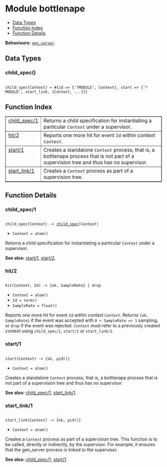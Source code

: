 

# Module bottlenape #
* [Data Types](#types)
* [Function Index](#index)
* [Function Details](#functions)

__Behaviours:__ [`gen_server`](gen_server.md).

<a name="types"></a>

## Data Types ##




### <a name="type-child_spec">child_spec()</a> ###


<pre><code>
child_spec(Context) = #{id =&gt; {'?MODULE', Context}, start =&gt; {'?MODULE', start_link, [Context, ...]}}
</code></pre>

<a name="index"></a>

## Function Index ##


<table width="100%" border="1" cellspacing="0" cellpadding="2" summary="function index"><tr><td valign="top"><a href="#child_spec-1">child_spec/1</a></td><td>Returns a child specification for instantiating
a particular <code>Context</code> under a supervisor.</td></tr><tr><td valign="top"><a href="#hit-2">hit/2</a></td><td>Reports one more hit for event <code>Id</code> within context <code>Context</code>.</td></tr><tr><td valign="top"><a href="#start-1">start/1</a></td><td>Creates a standalone <code>Context</code> process, that is,
a bottlenape process that is not part of a supervision tree
and thus has no supervisor.</td></tr><tr><td valign="top"><a href="#start_link-1">start_link/1</a></td><td>Creates a <code>Context</code> process as part of a supervision tree.</td></tr></table>


<a name="functions"></a>

## Function Details ##

<a name="child_spec-1"></a>

### child_spec/1 ###

<pre><code>
child_spec(Context) -&gt; <a href="#type-child_spec">child_spec</a>(Context)
</code></pre>

<ul class="definitions"><li><code>Context = atom()</code></li></ul>

Returns a child specification for instantiating
a particular `Context` under a supervisor.

__See also:__ [start/1](#start-1), [start/2](#start-2).

<a name="hit-2"></a>

### hit/2 ###

<pre><code>
hit(Context, Id) -&gt; {ok, SampleRate} | drop
</code></pre>

<ul class="definitions"><li><code>Context = atom()</code></li><li><code>Id = term()</code></li><li><code>SampleRate = float()</code></li></ul>

Reports one more hit for event `Id` within context `Context`.
Returns `{ok, SampleRate}` if the event was accepted with `0 < SampleRate =< 1` sampling,
or `drop` if the event was rejected.
`Context` must refer to a previously created context using `child_spec/1`,
`start/1` or `start_link/1`.

<a name="start-1"></a>

### start/1 ###

<pre><code>
start(Context) -&gt; {ok, pid()}
</code></pre>

<ul class="definitions"><li><code>Context = atom()</code></li></ul>

Creates a standalone `Context` process, that is,
a bottlenape process that is not part of a supervision tree
and thus has no supervisor.

__See also:__ [child_spec/1](#child_spec-1), [start_link/1](#start_link-1).

<a name="start_link-1"></a>

### start_link/1 ###

<pre><code>
start_link(Context) -&gt; {ok, pid()}
</code></pre>

<ul class="definitions"><li><code>Context = atom()</code></li></ul>

Creates a `Context` process as part of a supervision tree.
This function is to be called, directly or indirectly, by the supervisor.
For example, it ensures that the gen_server process is linked to the supervisor.

__See also:__ [child_spec/1](#child_spec-1), [start/1](#start-1).

